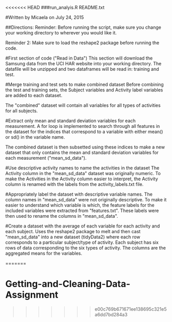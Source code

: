<<<<<<< HEAD
###run_analyis.R README.txt

#Written by Micaela on July 24, 2015

##Directions:
Reminder: Before running the script, make sure you change your working directory to wherever you
would like it.

Reminder 2: Make sure to load the reshape2 package before running the code.

#First section of code ("Read in Data")
This section will download the Samsung data from the UCI HAR website into your working
directory.  The datafile will be unzipped and two dataframes will be read in: training
and test.

#Merge training and test sets to make combined dataset
Before combining the test and training sets, the Subject variables and Activity label 
variables are added to each dataset.  

The "combined" dataset will contain all variables for all types of activities for all
subjects.

#Extract only mean and standard deviation variables for each measurement.
A for loop is implemented to search through all features in the dataset for the 
indices that correspond to a variable with either mean() or sd() in the variable name.

The combined dataset is then subsetted using these indices to make a new dataset that only
contains the mean and standard deviation variables for each measurement ("mean_sd_data").

#Use descriptive activity names to name the activities in the dataset
The Activity column in the "mean_sd_data" dataset was originally numeric.  To make the 
Activities in the Activity column easier to interpret, the Activity column is renamed
with the labels from the activity_labels.txt file.

#Appropriately label the dataset with descriptive variable names. 
The column names in "mean_sd_data" were not originally descriptive.  To make it easier
to understand which variable is which, the feature labels for the included variables were
extracted from "features.txt".  These labels were then used to rename the columns in 
"mean_sd_data".

#Create a dataset with the average of each variable for each activity and each subject.
Uses the reshape2 package to melt and then cast "mean_sd_data" into a new dataset (tidyData2)
where each row corresponds to a particular subject/type of activity.  Each subject
has six rows of data corresponding to the six types of activity.  The columns are the 
aggregated means for the variables.  


=======
# Getting-and-Cleaning-Data-Assignment
>>>>>>> e00c769b671671ee138695c321e5a6dd7bd284a3
